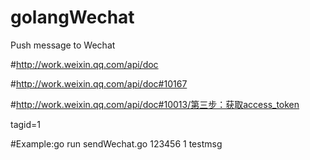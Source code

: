 # golangWechat
Push message to  Wechat

#http://work.weixin.qq.com/api/doc

#http://work.weixin.qq.com/api/doc#10167

#http://work.weixin.qq.com/api/doc#10013/第三步：获取access_token


tagid=1

#Example:go run sendWechat.go 123456 1 testmsg
